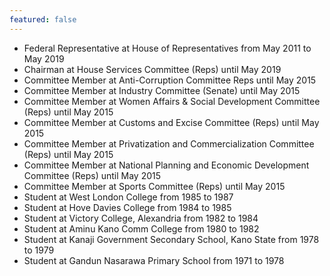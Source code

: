 ```yaml
---
featured: false
---
```

* Federal Representative at House of Representatives from May 2011 to May 2019
* Chairman at House Services Committee (Reps) until May 2019
* Committee Member at Anti-Corruption Committee Reps until May 2015
* Committee Member at Industry Committee (Senate) until May 2015
* Committee Member at Women Affairs & Social Development Committee (Reps) until May 2015
* Committee Member at Customs and Excise Committee (Reps) until May 2015
* Committee Member at Privatization and Commercialization Committee (Reps) until May 2015
* Committee Member at National Planning and Economic Development Committee (Reps) until May 2015
* Committee Member at Sports Committee (Reps) until May 2015
* Student at West London College from 1985 to 1987
* Student at Hove Davies College from 1984 to 1985
* Student at Victory College, Alexandria from 1982 to 1984
* Student at Aminu Kano Comm College from 1980 to 1982
* Student at Kanaji Government Secondary School, Kano State from 1978 to 1979
* Student at Gandun Nasarawa Primary School from 1971 to 1978

